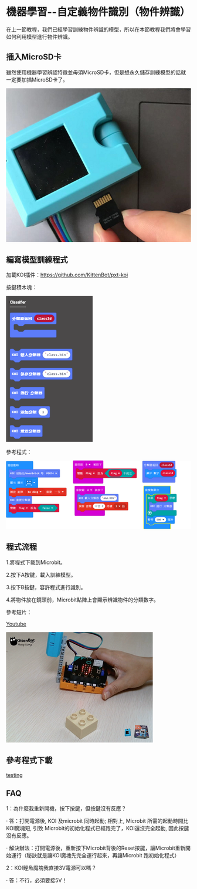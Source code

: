 # 機器學習--自定義物件識別（物件辨識）

在上一節教程，我們已經學習訓練物件辨識的模型，所以在本節教程我們將會學習如何利用模型進行物件辨識。





## 插入MicroSD卡

雖然使用機器學習辨認特徵並毋須MicroSD卡，但是想永久儲存訓練模型的話就一定要加插MicroSD卡了。

![](KOI04/02.png)



## 編寫模型訓練程式
加載KOI插件：https://github.com/KittenBot/pxt-koi

按鍵積木塊：

![](KOI09/8.png)

參考程式：

![](KOI09/run.png)

## 程式流程

1.將程式下載到Microbit。

2.按下A按鍵，載入訓練模型。

3.按下B按鍵，容許程式進行識別。

4.將物件放在鏡頭前，Microbit點陣上會顯示辨識物件的分類數字。

參考短片：

[Youtube](https://www.youtube.com/watch?v=UsjingLwnHc&feature=youtu.be)

![](KOI09/9.png)

## 參考程式下載

[testing](www.google.com)

## FAQ
1：為什麼我重新開機，按下按鍵，但按鍵沒有反應？

·    答：打開電源後, KOI 及microbit 同時起動; 相對上, Microbit 所需的起動時間比KOI魔塊短, 引致 Microbit的初始化程式已經跑完了，KOI還沒完全起動, 因此按鍵沒有反應。

·    解決辦法：打開電源後，重新按下Microbit背後的Reset按鍵，讓Microbit重新開始運行（秘訣就是讓KOI魔塊先完全運行起來，再讓Microbit 跑初始化程式）

2：KOI鯉魚魔塊我直接3V電源可以嗎？

·    答：不行，必須要接5V！